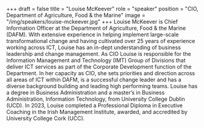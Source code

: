 +++
draft = false
title = "Louise McKeever"
role = "speaker"
position = "CIO, Department of Agriculture, Food & the Marine"
image = "/img/speakers/louise-mckeever.jpg"
+++
Louise McKeever is Chief Information Officer at the Department of Agriculture, Food & the Marine (DAFM). With extensive experience in helping implement large-scale transformational change and having cultivated over 25 years of experience working across ICT, Louise has an in-dept understanding of business leadership and change management. 
As CIO Louise is responsible for the Information Management and Technology (IMT) Group of Divisions that deliver ICT services as part of the Corporate Development function of the Department. In her capacity as CIO, she sets priorities and direction across all areas of ICT within DAFM, is a successful change leader and has a diverse background building and leading high performing teams. 
Louise has a degree in Business Administration and a master’s in Business Administration, Information Technology, from University College Dublin (UCD). In 2023, Louise completed a Professional Diploma in Executive Coaching in the Irish Management Institute, awarded, and accredited by University College Cork (UCC). 